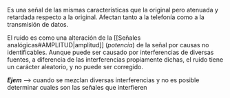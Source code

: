 Es una señal de las mismas características que la original pero atenuada y retardada respecto a la original. Afectan tanto a la telefonía como a la transmisión de datos.

El ruido es como una alteración de la [[Señales analógicas#AMPLITUD|amplitud]] (*potencia*) de la señal por causas no identificables. Aunque puede ser causado por interferencias de diversas fuentes, a diferencia de las interferencias propiamente dichas, el ruido tiene un carácter aleatorio, y no puede ser corregido. 

***Ejem*** --> cuando se mezclan diversas interferencias y no es posible determinar cuales son las señales que interfieren
